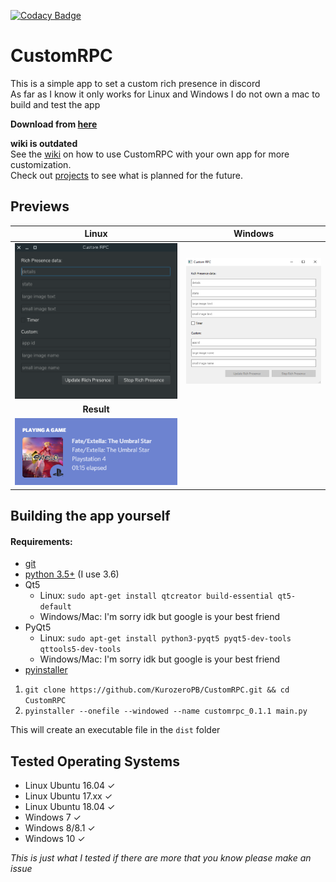 [![Codacy Badge](https://api.codacy.com/project/badge/Grade/676abe43246644b0a4e9b02b18c5ceea)](https://www.codacy.com/app/KurozeroPB/CustomRPC?utm_source=github.com&amp;utm_medium=referral&amp;utm_content=KurozeroPB/CustomRPC&amp;utm_campaign=Badge_Grade)

# CustomRPC
This is a simple app to set a custom rich presence in discord<br>
As far as I know it only works for Linux and Windows I do not own a mac to build and test the app<br/>


**Download from [here](https://github.com/KurozeroPB/CustomRPC/releases/download/v0.1.1/)**

**wiki is outdated**\
See the [wiki](https://github.com/KurozeroPB/CustomRPC/wiki/Creating-and-using-a-Discord-app) on how to use CustomRPC with your own app for more customization.<br/>
Check out [projects](https://github.com/KurozeroPB/CustomRPC/projects/1) to see what is planned for the future.<br/>
## Previews
Linux                                 |Windows
:------------------------------------:|:------------------------------------:
![linux](./assets/linux-preview.png)  |  ![windows](./assets/windows-preview.png)
**Result**                            |
![result](./assets/result-preview.png)|

## Building the app yourself
#### Requirements:
- [git](https://git-scm.com/downloads)
- [python 3.5+](https://www.python.org/downloads/release/python-354/) (I use 3.6)
- Qt5
  - Linux: `sudo apt-get install qtcreator build-essential qt5-default`
  - Windows/Mac: I'm sorry idk but google is your best friend
- PyQt5
  - Linux: `sudo apt-get install python3-pyqt5 pyqt5-dev-tools qttools5-dev-tools`
  - Windows/Mac: I'm sorry idk but google is your best friend
- [pyinstaller](https://www.pyinstaller.org/)

1. `git clone https://github.com/KurozeroPB/CustomRPC.git && cd CustomRPC`
2. `pyinstaller --onefile --windowed --name customrpc_0.1.1 main.py`

This will create an executable file in the `dist` folder
## Tested Operating Systems
- Linux Ubuntu 16.04 ✓
- Linux Ubuntu 17.xx ✓
- Linux Ubuntu 18.04 ✓
- Windows 7 ✓
- Windows 8/8.1 ✓
- Windows 10 ✓

*This is just what I tested if there are more that you know please make an issue*
